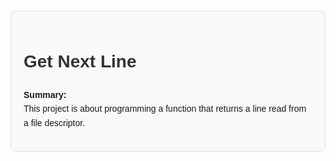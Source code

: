<!DOCTYPE html>
<html lang="en">
<head>
    <meta charset="UTF-8">
    <meta name="viewport" content="width=device-width, initial-scale=1.0">
    <style>
        body {
            font-family: Arial, sans-serif;
            margin: 0;
            padding: 20px;
            line-height: 1.6;
        }
        h1, h2, h3 {
            color: #333;
        }
        .container {
            max-width: 800px;
            margin: 0 auto;
            padding: 20px;
            border: 1px solid #ddd;
            border-radius: 10px;
            background-color: #f9f9f9;
        }
        pre {
            background-color: #f0f0f0;
            padding: 10px;
            border-radius: 5px;
            overflow-x: auto;
        }
        code {
            font-family: Consolas, 'Courier New', Courier, monospace;
            background-color: #e6e6e6;
            padding: 2px 4px;
            border-radius: 3px;
        }
        ul {
            margin: 0;
            padding: 0 0 0 20px;
        }
    </style>
    <title>Get Next Line</title>
</head>
<body>
    <div class="container">
        <h1>Get Next Line</h1>
        <p><strong>Summary:</strong><br>This project is about programming a function that returns a line read from a file descriptor.</p>

    
